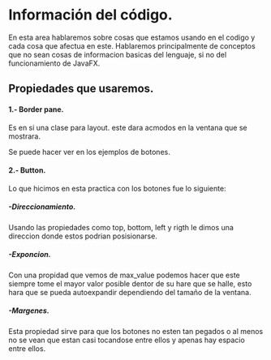 # Información del código.
En esta area hablaremos sobre cosas que estamos usando en el codigo y cada cosa que afectua en este. Hablaremos principalmente de conceptos que no sean cosas de informacion basicas del lenguaje, si no del funcionamiento de JavaFX.

## Propiedades que usaremos.
#### 1.- Border pane.
Es en si una clase para layout. este dara acmodos en la ventana que se mostrara.

Se puede hacer ver en los ejemplos de botones.
 
#### 2.- Button.
Lo que hicimos en esta practica con los botones fue lo siguiente: 
##### -Direccionamiento.
Usando las propiedades como top, bottom, left y rigth le dimos una direccion donde estos podrian posisionarse.
##### -Exponcion.
Con una propidad que vemos de max_value podemos hacer que este siempre tome el mayor valor posible dentor de su hare que se halle, esto hara que se pueda autoexpandir dependiendo del tamaño de la ventana.
##### -Margenes.
Esta propiedad sirve para que los botones no esten tan pegados o al menos no se vean que estan casi tocandose entre ellos y apenas hay espacio entre ellos.
